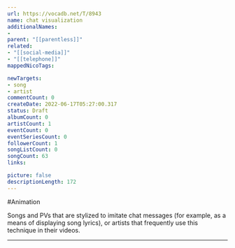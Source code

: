 ```yaml
---
url: https://vocadb.net/T/8943
name: chat visualization
additionalNames: 
- 
parent: "[[parentless]]"
related:
- "[[social-media]]"
- "[[telephone]]"
mappedNicoTags:

newTargets:
- song
- artist
commentCount: 0
createDate: 2022-06-17T05:27:00.317
status: Draft
albumCount: 0
artistCount: 1
eventCount: 0
eventSeriesCount: 0
followerCount: 1
songListCount: 0
songCount: 63
links: 

picture: false
descriptionLength: 172
---
```


#Animation

Songs and PVs that are stylized to imitate chat messages (for example, as a means of displaying song lyrics), or artists that frequently use this technique in their videos.

---

